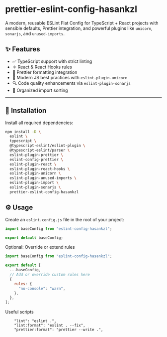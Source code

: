 # prettier-eslint-config-hasankzl

A modern, reusable ESLint Flat Config for TypeScript + React projects
with sensible defaults, Prettier integration, and powerful plugins like `unicorn`, `sonarjs`, and `unused-imports`.

## ✨ Features

- ✅ TypeScript support with strict linting
- ⚛️ React & React Hooks rules
- 🎨 Prettier formatting integration
- 🦄 Modern JS best practices with `eslint-plugin-unicorn`
- 🔍 Code quality enhancements via `eslint-plugin-sonarjs`
- 📐 Organized import sorting

---

## 🚀 Installation

Install all required dependencies:

```bash
npm install -D \
  eslint \
  typescript \
  @typescript-eslint/eslint-plugin \
  @typescript-eslint/parser \
  eslint-plugin-prettier \
  eslint-config-prettier \
  eslint-plugin-react \
  eslint-plugin-react-hooks \
  eslint-plugin-unicorn \
  eslint-plugin-unused-imports \
  eslint-plugin-import \
  eslint-plugin-sonarjs \
  prettier-eslint-config-hasankzl

```

## ⚙️ Usage

Create an `eslint.config.js` file in the root of your project:

```js
import baseConfig from "eslint-config-hasankzl";

export default baseConfig;
```

Optional: Override or extend rules

```js
import baseConfig from "eslint-config-hasankzl";

export default [
  ...baseConfig,
  // Add or override custom rules here
  {
    rules: {
      "no-console": "warn",
    },
  },
];
```

Useful scripts

```
    "lint": "eslint .",
    "lint:format": "eslint . --fix",
    "prettier:format": "prettier --write .",
```
